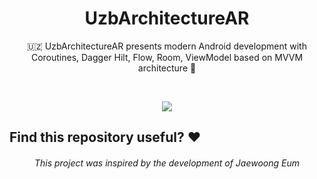 <h1 align="center">UzbArchitectureAR</h1>
<p align="center">  
🇺🇿 UzbArchitectureAR presents modern Android development with Coroutines, Dagger Hilt, Flow, Room, ViewModel based on MVVM architecture 👀
</p>
</br>

<p align="center">
<img src="/previews/screenshot.jpg"/>
</p>

## Find this repository useful? :heart:

<h6 align="center">This project was inspired by the development of Jaewoong Eum</h6>

